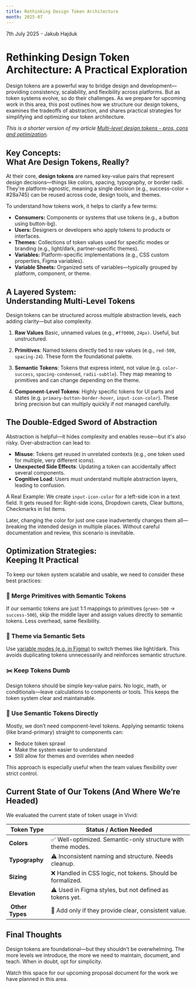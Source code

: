 ```yaml
---
title: Rethinking Design Token Architecture
month: 2025-07
---
```


7th July 2025 - Jakub Hajduk

# Rethinking Design Token Architecture: A Practical Exploration

Design tokens are a powerful way to bridge design and development—providing consistency, scalability, and flexibility across platforms. But as token systems evolve, so do their challenges. As we prepare for upcoming work in this area, this post outlines how we structure our design tokens, examines the tradeoffs of abstraction, and shares practical strategies for simplifying and optimizing our token architecture.

_This is a shorter version of my article [Multi-level design tokens - pros, cons and optimization](https://confluence.vonage.com/pages/viewpage.action?pageId=454985049)._

## Key Concepts:<br />What Are Design Tokens, Really?

At their core, **design tokens** are named key-value pairs that represent design decisions—things like colors, spacing, typography, or border radii. They're platform-agnostic, meaning a single decision (e.g., success-color = #28a745) can be reused across code, design tools, and themes.

To understand how tokens work, it helps to clarify a few terms:

- **Consumers:** Components or systems that use tokens (e.g., a button using button-bg).
- **Users:** Designers or developers who apply tokens to products or interfaces.
- **Themes:** Collections of token values used for specific modes or branding (e.g., light/dark, partner-specific themes).
- **Variables:** Platform-specific implementations (e.g., CSS custom properties, Figma variables).
- **Variable Sheets:** Organized sets of variables—typically grouped by platform, component, or theme.

## A Layered System:<br />Understanding Multi-Level Tokens

Design tokens can be structured across multiple abstraction levels, each adding clarity—but also complexity.

1. **Raw Values**
   Basic, unnamed values (e.g., `#ff0000`, `24px)`. Useful, but unstructured.

2. **Primitives**:
   Named tokens directly tied to raw values (e.g., `red-500`, `spacing-24`). These form the foundational palette.

3. **Semantic Tokens**:
   Tokens that express intent, not value (e.g. `color-success`, `spacing-condensed`, `radii-subtle`). They map meaning to primitives and can change depending on the theme.

4. **Component-Level Tokens**:
   Highly specific tokens for UI parts and states (e.g. `primary-button-border-hover`, `input-icon-color`). These bring precision but can multiply quickly if not managed carefully.

## The Double-Edged Sword of Abstraction

Abstraction is helpful—it hides complexity and enables reuse—but it's also risky. Over-abstraction can lead to:

- **Misuse**: Tokens get reused in unrelated contexts (e.g., one token used for multiple, very different icons).
- **Unexpected Side Effects**: Updating a token can accidentally affect several components.
- **Cognitive Load**: Users must understand multiple abstraction layers, leading to confusion.

A Real Example:
We create `input-icon-color` for a left-side icon in a text field. It gets reused for: Right-side icons, Dropdown carets, Clear buttons, Checkmarks in list items.

Later, changing the color for just one case inadvertently changes them all—breaking the intended design in multiple places. Without careful documentation and review, this scenario is inevitable.

## Optimization Strategies:<br />Keeping It Practical

To keep our token system scalable and usable, we need to consider these best practices:

### 🔁 Merge Primitives with Semantic Tokens

If our semantic tokens are just 1:1 mappings to primitives (`green-500` → `success-500`), skip the middle layer and assign values directly to semantic tokens. Less overhead, same flexibility.

### 🎨 Theme via Semantic Sets

Use [variable modes (e.g. in Figma)](https://help.figma.com/hc/en-us/articles/15343816063383-Modes-for-variables) to switch themes like light/dark. This avoids duplicating tokens unnecessarily and reinforces semantic structure.

### ✂️ Keep Tokens Dumb

Design tokens should be simple key-value pairs. No logic, math, or conditionals—leave calculations to components or tools. This keeps the token system clear and maintainable.

### 🚀 Use Semantic Tokens Directly

Mostly, we don’t need component-level tokens. Applying semantic tokens (like brand-primary) straight to components can:

- Reduce token sprawl
- Make the system easier to understand
- Still allow for themes and overrides when needed

This approach is especially useful when the team values flexibility over strict control.

## Current State of Our Tokens (And Where We’re Headed)

We evaluated the current state of token usage in Vivid:

| Token Type       | Status / Action Needed                                       |
| ---------------- | ------------------------------------------------------------ |
| **Colors**       | ✅ Well-optimized. Semantic-only structure with theme modes. |
| **Typography**   | ⚠️ Inconsistent naming and structure. Needs cleanup.         |
| **Sizing**       | ❌ Handled in CSS logic, not tokens. Should be formalized.   |
| **Elevation**    | ⚠️ Used in Figma styles, but not defined as tokens yet.      |
|  **Other Types** | 👀 Add only if they provide clear, consistent value.         |

## Final Thoughts

Design tokens are foundational—but they shouldn’t be overwhelming. The more levels we introduce, the more we need to maintain, document, and teach. When in doubt, opt for simplicity.

Watch this space for our upcoming proposal document for the work we have planned in this area.
